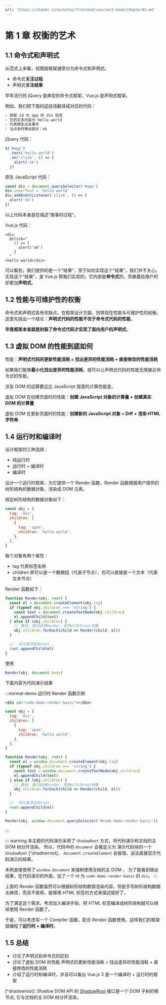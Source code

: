 ```yaml
---
url: 'https://zhaobc.site/notes/frontend/vue/vue3-book/chapter01.md'
---
```

# 第 1 章 权衡的艺术

## 1.1 命令式和声明式

从范式上来看，视图层框架通常分为命令式和声明式。

* 命令式**关注过程**
* 声明式**关注结果**

早年流行的 jQuery 是典型的命令式框架，Vue.js 是声明式框架。

例如，我们把下面的这段话翻译成对应的代码：

```txt
- 获取 id 为 app 的 div 标签
- 它的文本内容为 hello world
- 为其绑定点击事件
- 当点击时弹出提示：ok
```

jQuery 代码：

```js
$('#app')
  .text('hello world')
  .on('click', () => {
    alert('ok')
  })
```

原生 JavaScript 代码：

```js
const div = document.querySelector('#app')
div.innerText = 'hello world'
div.addEventListener('click', () => {
  alert('ok')
})
```

以上代码本身是在描述“做事的过程”。

Vue.js 代码：

```vue
<div
  @click="
    () => {
      alert('ok')
    }
  "
>hello world</div>
```

可以看到，我们提供的是一个“结果”，至于如何实现这个“结果”，我们并不关心。实现这个“结果”，是 Vue.js 帮我们实现的，它内部是**命令式**的，而暴露给用户的却更加**声明式**。

## 1.2 性能与可维护性的权衡

命令式和声明式各有优缺点，在框架设计方面，则体现在性能与可维护性的权衡。这里先抛出一个结论：**声明式代码的性能不优于命令式代码的性能**。

**毕竟框架本省就是封装了命令式代码才实现了面向用户的声明式**。

## 1.3 虚拟 DOM 的性能到底如何

性能：**声明式代码的更新性能消耗 = 找出差异的性能消耗 + 直接修改的性能消耗**

如果我们能够**最小化找出差异的性能消耗**，就可以让声明式代码的性能无限接近命令式的性能。

涉及 DOM 的运算要远比 JavaScript 层面的计算性能差。

虚拟 DOM 在创建页面时的性能：**创建 JavaScript 对象的计算量 + 创建真实 DOM 的计算量**

虚拟 DOM 在更新页面时的性能：**创建新的 JavaScript 对象 + Diff + 渲染 HTML 字符串**

## 1.4 运行时和编译时

设计框架的三种选择：

* 纯运行时
* 运行时 + 编译时
* 编译时

设计一个运行时框架，为它提供一个 Render 函数，Render 函数根据用户提供的树形结构的数据对象，渲染成 DOM 元素。

规定树形结构的数据对象如下：

```js
const obj = {
  tag: 'div',
  children: [
    {
      tag: 'span',
      children: 'hello world',
    },
  ],
}
```

每个对象有两个属性：

* tag 代表标签名称
* children 即可以是一个数据组（代表子节点），也可以直接是一个文本（代表文本节点）

Render 函数如下：

```js
function Render(obj, root) {
  const el = document.createElement(obj.tag)
  if (typeof obj.children === 'string') {
    const text = document.createTextNode(obj.children)
    el.appendChild(text)
  } else if (obj.children) {
    // 数组，递归调用Render，使用el作为root参数
    obj.children.forEach(child => Render(child, el))
  }

  //  将元素添加到root
  root.appendChild(el)
}
```

使用

```js
Render(obj, document.body)
```

下面内容为代码演示结果

:::normal-demo 运行时 Render 函数示例

```html
<div id="code-demo-render-basic"></div>
```

```js
const obj = {
  tag: 'div',
  children: [
    {
      tag: 'span',
      children: 'hello world',
    },
  ],
}

function Render(obj, root) {
  const el = window.document.createElement(obj.tag)
  if (typeof obj.children === 'string') {
    const text = window.document.createTextNode(obj.children)
    el.appendChild(text)
  } else if (obj.children) {
    // 数组，递归调用Render，使用el作为root参数
    obj.children.forEach(child => Render(child, el))
  }

  //  将元素添加到root
  root.appendChild(el)
}

Render(obj, window.document.querySelector('#code-demo-render-basic'))
```

:::

::: warning
本主题的代码演示采用了 `ShadowRoot` 方式，将代码演示和文档的主 DOM 树分开渲染。
所以，代码中的 `document` 会被定义为 演示代码块的一个 `ShadowRoot` \[^shadowroot]，
`document.createElement` 会报错，没法直接显示代码演示的结果。

本例直接使用了 `window.document` 来强制使用文档的主 DOM ，
为了能看到输出结果，在代码演示的外面，加了一个 id 为 `code-demo-render-basic` 的 `div`。
:::

上面的 Render 函数虽然可以根据树形结构数据渲染内容，但是手写树形结构数据太麻烦，而且不直观，能够用 HTML 标签的方式来描述就好了。

为了满足这个需求，考虑加入编译手段，把 HTML 标签编译成树形结构就可以继续使用 Render 函数了。

于是，可以考虑写一个 Compiler 函数，配合 Render 函数使用。这样我们的框架就编程了**运行时 + 编译时**。

## 1.5 总结

* 讨论了声明式和命令式的区别
* 讨论了虚拟 DOM 的性能
  声明式的更新性能消耗 = 找出差异的性能消耗 + 直接修改的性能消耗
* 介绍了运行时和编译时，并且可以看出 Vue.js 3 是一个编译时 + 运行时的框架

\[^shadowroot]: Shadow DOM API 的 [ShadowRoot](https://developer.mozilla.org/zh-CN/docs/Web/API/ShadowRoot) 接口是一个 DOM 子树的根节点, 它与文档的主 DOM 树分开渲染。
